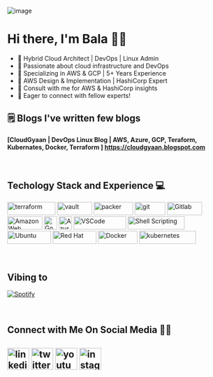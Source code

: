

![image](https://github.com/balaramr/balaramr/assets/8745986/02df6647-d967-4291-81a6-dae577fd0e61)

# Hi there, I'm Bala 👋🏻

- 👋 Hybrid Cloud Architect | DevOps | Linux Admin
- 🔭 Passionate about cloud infrastructure and DevOps
- 🚀 Specializing in AWS & GCP | 5+ Years Experience
- 💼 AWS Design & Implementation | HashiCorp Expert
- 📩 Consult with me for AWS & HashiCorp insights
- 🤝 Eager to connect with fellow experts!

## 🗒 Blogs I've written few blogs
#### [CloudGyaan | DevOps Linux Blog | AWS, Azure, GCP, Teraform, Kubernates, Docker, Terraform ] https://cloudgyaan.blogspot.com

<br>

<h2>Techology Stack and Experience 💻</h2>
<p>
  <img alt="terraform" src="https://img.shields.io/badge/Terraform-7B42BC?style=for-the-badge&logo=Terraform&logoColor=white" width="110" height="30" />
  <img alt="vault" src="https://img.shields.io/badge/Vault-FFD814?style=for-the-badge&logo=Vault&logoColor=black" width="80" height="30" />
  <img alt="packer" src="https://img.shields.io/badge/packer-%23E7EEF0.svg?style=for-the-badge&logo=packer&logoColor=%2302A8EF" width="90" height="30" />
  <img alt="git" src="https://img.shields.io/badge/-Git-F05032?style=flat-square&logo=git&logoColor=white" width="70" height="30" />
  <img alt="Gitlab" src="https://img.shields.io/badge/GitLab-%23323330.svg?style=flat-square&logo=Gitlab&logoColor=%23F7DF1E" width="80" height="30"/>
  <img alt="Amazon Web Services" src="https://img.shields.io/badge/AWS-%23FF9900.svg?style=flat-square&logo=amazon-aws&logoColor=white" width="80" height="30"/>
  <img alt="Google Cloud" src="https://img.shields.io/badge/GoogleCloud-%234285F4.svg?style=for-the-badge&logo=google-cloud&logoColor=white width="80" height="30"/>
  <img alt="Azure" src="https://img.shields.io/badge/azure-%230072C6.svg?style=for-the-badge&logo=microsoftazure&logoColor=white width="80" height="30"/>  
  <img alt="VSCode" src="https://img.shields.io/badge/Visual_Studio-5C2D91?style=for-the-badge&logo=visual%20studio%20code&logoColor=white" width="120" height="30"/>
  <img alt="Shell Scripting" src="https://img.shields.io/badge/Shell_script-%23121011.svg?style=flat-square&logo=gnu-bash&logoColor=white" width="130" height="30"/>
  <img alt="Ubuntu" src="https://img.shields.io/badge/Ubuntu-E95420?style=flat-square&logo=ubuntu&logoColor=white" width="100" height="30"/>
  <img alt="Red Hat" src="https://img.shields.io/badge/RedHat-E95420?style=flat-square&logo=redhat&logoColor=white" width="100" height="30"/>
  <img alt="Docker" src="https://img.shields.io/badge/-Docker-46a2f1?style=flat-square&logo=docker&logoColor=white" width="90" height="30"/>
  <img alt="kubernetes"src="https://img.shields.io/badge/Kubernetes-326ce5.svg?&style=flat-square&logo=Kubernetes&logoColor=white" width="130" height="30"/>
</p>

<br>


## Vibing to
[![Spotify](https://spotify-live.vercel.app/api/spotify)](https://open.spotify.com/playlist/37i9dQZF1DX4UtSsGT1Sbe)

<br>

## **Connect with Me On Social Media** 🤝🏻 &nbsp;

<h2 align="left">
<a href="https://www.linkedin.com/in/balaram-r/"><img src="https://img.icons8.com/color/96/000000/linkedin.png" alt="linkedin" width="50" height="50"/></a>
<a href="https://twitter.com/tweet4bala" target="_blank"><img src="https://img.icons8.com/color/96/000000/twitter.png" alt="twitter" width="50" height="50"/></a>
<a href="https://www.youtube.com/user/balaramr" target="_blank"><img src="https://img.icons8.com/color/344/youtube-play.png" alt="youtube" width="50" height="50"/></a>
<a href="https://www.instagram.com/cloudpro100days" target="_blank"><img src="https://img.icons8.com/fluency/48/instagram-new.png" alt="instagram" width="50" height="50"/></a>
</h2>  
<br>
